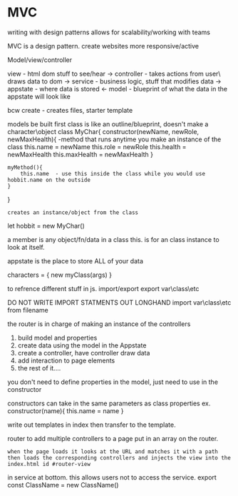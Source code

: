 # MVC
writing with design patterns allows for scalability/working with teams

MVC is a design pattern.
create websites more responsive/active

Model/view/controller

view - html dom stuff to see/hear 
->
controller - takes actions from user\ draws data to dom 
->
service - business logic, stuff that modifies data
->
appstate - where data is stored
<-
model - blueprint of what the data in the appstate will look like

bcw create - creates files, starter template

models be built first
class is like an outline/blueprint, doesn't make a character\object
class MyChar{
    constructor(newName, newRole, newMaxHealth){  -method that runs anytime you make an instance of the class
        this.name = newName
        this.role = newRole
        this.health = newMaxHealth
        this.maxHealth = newMaxHealth
    }

    myMethod(){
        this.name  - use this inside the class while you would use hobbit.name on the outside
    }

}

    creates an instance/object from the class
let hobbit = new MyChar()


a member is any object/fn/data in a class
this.   is for an class instance to look at itself.


appstate is the place to store ALL of your data

characters = {
    new myClass(args)
}


to refrence different stuff in js. import/export
export var\class\etc

DO NOT WRITE IMPORT STATMENTS OUT LONGHAND
import var\class\etc from filename

the router is in charge of making an instance of the controllers



1. build model and properties
2. create data using the model in the Appstate
3. create a controller, have controller draw data
4. add interaction to page elements
5. the rest of it....

you don't need to define properties in the model, just need to use in the constructor

constructors can take in the same parameters as class properties
ex.
constructor(name){
    this.name = name
}

write out templates in index then transfer to the template.



router
    to add multiple controllers to a page put in an array on the router.

    when the page loads it looks at the URL and matches it with a path then loads the corresponding controllers and injects the view into the index.html id #router-view


in service at bottom. this allows users not to access the service.
export const ClassName = new ClassName()
















